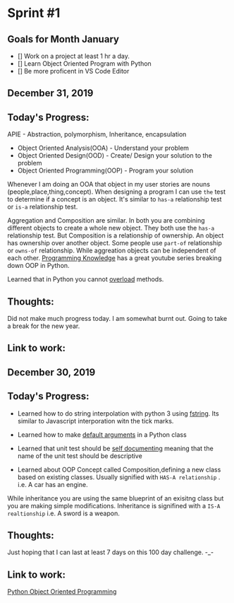 # Sprint #1

## Goals for Month January 

- [] Work on a project at least 1 hr a day.
- [] Learn Object Oriented Program with Python
- [] Be more proficent in VS Code Editor



## December 31, 2019

## Today's Progress:

APIE - Abstraction, polymorphism, Inheritance, encapsulation 

- Object Oriented Analysis(OOA) - Understand your problem
- Object Oriented Design(OOD) - Create/ Design your solution to the problem
- Object Oriented Programming(OOP) - Program your solution

Whenever I am doing an OOA that object in my user stories are nouns (people,place,thing,concept).
When designing a program I can use `the` test to determine if a concept is an object. It's similar to `has-a` relationship test or `is-a` relationship test.

Aggregation and Composition are similar. In both you are combining different objects to create a whole new object. They both use the `has-a` relationship test. 
But Composition is a relationship of ownership. An object has ownership over another object. Some people use `part-of` relationship or `owns-of` relationship.  While aggreation objects can be independent of each other.
[Programming Knowledge](https://www.youtube.com/watch?v=rOo_BosuJBE) has a great youtube series breaking down OOP in Python.

Learned that in Python you cannot [overload](https://stackoverflow.com/questions/6434482/python-function-overloading) methods.


## Thoughts: 
Did not make much progress today. I am somewhat burnt out. Going to take a break for the new year.

## Link to work: 


## December 30, 2019

## Today's Progress:

- Learned how to do string interpolation with python 3 using [fstring](https://realpython.com/python-f-strings/). 
Its similar to Javascript interporation witn the tick marks.

- Learned how to make [default arguments](https://www.geeksforgeeks.org/default-arguments-in-python/) in a Python class

- Learned that unit test should be [self documenting](https://stackoverflow.com/questions/1726622/how-should-unit-tests-be-documented) meaning that the name of the unit test should be descriptive

- Learned about OOP Concept called Composition,defining a new class based on existing classes. Usually signified with `HAS-A relationship` .  i.e. A car has an engine.

While inheritance you are using the same blueprint of an exisitng class but you are making simple modifications. Inheritance is signifined with a `IS-A realtionship` i.e. A sword is a weapon.

## Thoughts:
Just hoping that I can last at least 7 days on this 100 day challenge. -_-

## Link to work: 
[Python Object Oriented Programming]()